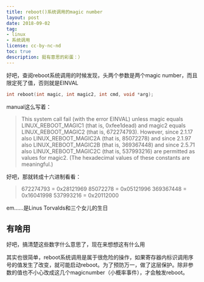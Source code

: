 ```yaml
---
title: reboot()系统调用的magic number
layout: post
date: 2018-09-02
tag:
- linux
- 系统调用
license: cc-by-nc-nd
toc: true
description: 挺有意思的彩蛋：）
---
```


好吧，查阅reboot系统调用的时候发现，头两个参数是两个magic number，而且限定死了值，否则就是EINVAL

```c
int reboot(int magic, int magic2, int cmd, void *arg);
```

manual这么写着：

> This system call  fail  (with  the  error  EINVAL)  unless  magic  equals  LINUX_REBOOT_MAGIC1  (that  is,  0xfee1dead)  and  magic2  equals LINUX_REBOOT_MAGIC2  (that  is,  672274793).   However,  since  2.1.17  also  LINUX_REBOOT_MAGIC2A (that is, 85072278) and since 2.1.97 also LINUX_REBOOT_MAGIC2B (that is, 369367448) and since 2.5.71 also LINUX_REBOOT_MAGIC2C (that  is,  537993216)  are  permitted  as  values  for magic2.  (The hexadecimal values of these constants are meaningful.)

好吧，那就转成十六进制看看：

>672274793 = 0x28121969
>85072278 = 0x05121996
>369367448 = 0x16041998
>537993216 = 0x20112000

em……是Linus Torvalds和三个女儿的生日

## 有啥用

好吧，搞清楚这些数字什么意思了，现在来想想这有什么用

其实也很简单，reboot系统调用是属于很危险的操作，如果寄存器内标识调用序号的值发生了改变，就可能启动reboot。为了预防万一，做了这层保护。除非参数的值也不小心改成这几个magicnumber（小概率事件），才会触发reboot。
